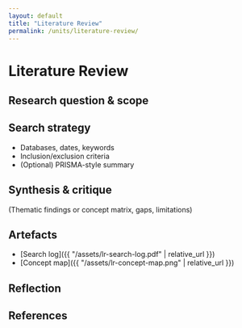```yaml
---
layout: default
title: "Literature Review"
permalink: /units/literature-review/
---
```


# Literature Review

## Research question & scope

## Search strategy
- Databases, dates, keywords
- Inclusion/exclusion criteria
- (Optional) PRISMA-style summary

## Synthesis & critique
(Thematic findings or concept matrix, gaps, limitations)

## Artefacts
- [Search log]({{ "/assets/lr-search-log.pdf" | relative_url }})
- [Concept map]({{ "/assets/lr-concept-map.png" | relative_url }})

## Reflection

## References
